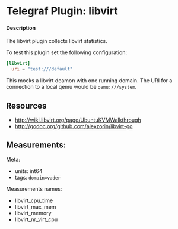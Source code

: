 # Telegraf Plugin: libvirt

#### Description

The libvirt plugin collects libvirt statistics.

To test this plugin set the following configuration:

```toml
[libvirt]
  uri = "test:///default"
```

This mocks a libvirt deamon with one running domain. The URI for a connection to a local qemu would be
`qemu:///system`.

## Resources

* http://wiki.libvirt.org/page/UbuntuKVMWalkthrough
* http://godoc.org/github.com/alexzorin/libvirt-go

## Measurements:

Meta:
- units: int64
- tags: `domain=vader`

Measurements names:
- libvirt_cpu_time
- libvirt_max_mem
- libvirt_memory
- libvirt_nr_virt_cpu
